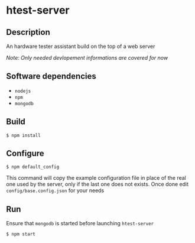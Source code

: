 # htest-server

## Description
An hardware tester assistant build on the top of a web server

*Note: Only needed devlopement informations are covered for now*

## Software dependencies
- `nodejs`
- `npm`
- `mongodb`

## Build
```
$ npm install
```

## Configure
```
$ npm default_config
```
This command will copy the example configuration file in place of the real one used by the server, only if the last one does not exists. Once done edit `config/base.config.json` for your needs

## Run
Ensure that `mongodb` is started before launching `htest-server`
```
$ npm start
```

